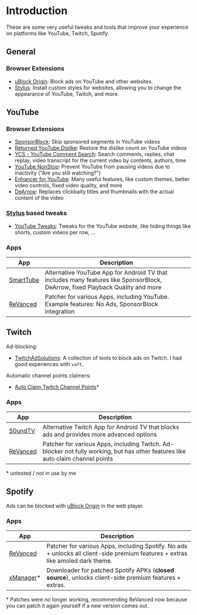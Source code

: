# Introduction
These are some very useful tweaks and tools that improve your experience on platforms like YouTube, Twitch, Spotify.

## General
### Browser Extensions
- [uBlock Origin](https://ublockorigin.com/): Block ads on YouTube and other websites.
- [Stylus](https://add0n.com/stylus.html): Install custom styles for websites, allowing you to change the appearance of YouTube, Twitch, and more.

## YouTube
### Browser Extensions
- [SponsorBlock](https://sponsor.ajay.app/): Skip sponsored segments in YouTube videos
- [Returned YouTube Dislike](https://returnyoutubedislike.com/): Restore the dislike count on YouTube videos
- [YCS - YouTube Comment Search](https://github.com/pancevac/ytsc-extension): Search comments, replies, chat replay, video transcript for the current video by contents, authors, time
- [YouTube NonStop](https://github.com/lawfx/YoutubeNonStop): Prevent YouTube from pausing videos due to inactivity ("Are you still watching?")
- [Enhancer for YouTube](https://www.mrfdev.com/enhancer-for-youtube): Many useful features, like custom themes, better video controls, fixed video quality, and more
- [DeArrow](https://dearrow.ajay.app/): Replaces clickbaity titles and thumbnails with the actual content of the video

### [Stylus](https://add0n.com/stylus.html) based tweaks
- [YouTube Tweaks](https://userstyles.world/style/9174/youtube-tweaks): Tweaks for the YouTube website, like hiding things like shorts, custom videos per row, ...


### Apps
| App                                                | Description                                                                                                                    |
|----------------------------------------------------|--------------------------------------------------------------------------------------------------------------------------------|
| [SmartTube](https://github.com/yuliskov/SmartTube) | Alternative YouTube App for Android TV that includes many features like SponsorBlock, DeArrow, fixed Playback Quality and more |
| [ReVanced](https://revanced.app/)                  | Patcher for various Apps, including YouTube. Example features: No Ads, SponsorBlock integration                                |

## Twitch
Ad-blocking:
- [TwitchAdSolutions](https://github.com/pixeltris/TwitchAdSolutions): A collection of tools to block ads on Twitch. I had good experiences with `vaft`.

Automatic channel points claimers:
- [Auto Claim Twitch Channel Points](https://github.com/mikeyaworski/Auto-Claim-Twitch-Channel-Points)*

### Apps
| App                                         | Description                                                                                                                     |
|---------------------------------------------|---------------------------------------------------------------------------------------------------------------------------------|
| [S0undTV](https://github.com/S0und/S0undTV) | Alternative Twitch App for Android TV that blocks ads and provides more advanced options                                        |
| [ReVanced](https://revanced.app/)           | Patcher for various Apps, including Twitch. Ad-blocker not fully working, but has other features like auto claim channel points |

\* untested / not in use by me

## Spotify
Ads can be blocked with [uBlock Origin](https://ublockorigin.com/) in the web player.

### Apps

| App                                       | Description                                                                                                                     |
|-------------------------------------------|---------------------------------------------------------------------------------------------------------------------------------|
| [ReVanced](https://revanced.app/)         | Patcher for various Apps, including Spotify. No ads + unlocks all client-side premium features + extras like amoled dark theme. |
| [xManager](https://www.xmanagerapp.com/)* | Downloader for patched Spotify APKs (**closed source**), unlocks client-side premium features + extras.                         |

\* Patches were no longer working, recommending ReVanced now because you can patch it again yourself if a new version comes out.